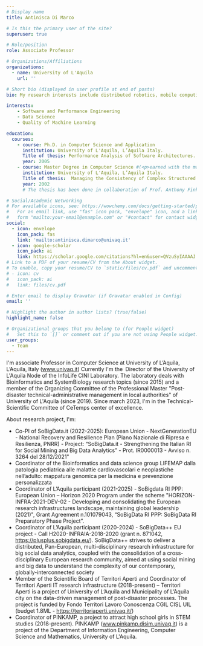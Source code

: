 ```yaml
---
# Display name
title: Antinisca Di Marco

# Is this the primary user of the site?
superuser: true

# Role/position
role: Associate Professor

# Organizations/Affiliations
organizations:
  - name: University of L'Aquila
    url: ''

# Short bio (displayed in user profile at end of posts)
bio: My research interests include distributed robotics, mobile computing and programmable matter.

interests:
    - Software and Performance Engineering
    - Data Science
    - Quality of Machine Learning

education:
  courses:
    - course: Ph.D. in Computer Science and Application
      institution: University of L'Aquila, L’Aquila Italy.
      Title of thesis: Performance Analysis of Software Architectures.
      year: 2005
    - course: Master Degree in Computer Science #(<p>earned with the maximum score and Summa cum Laude</p>)
      institution: University of L'Aquila, L’Aquila Italy.
      Title of thesis:  Managing the Consistency of Complex Structured Documents.
      year: 2002
      # The thesis has been done in collaboration of Prof. Anthony Finkelstein, during my ERASMUS visit at UCL (University College London), U.K.

# Social/Academic Networking
# For available icons, see: https://wowchemy.com/docs/getting-started/page-builder/#icons
#   For an email link, use "fas" icon pack, "envelope" icon, and a link in the
#   form "mailto:your-email@example.com" or "#contact" for contact widget.
social:
  - icon: envelope
    icon_pack: fas
    link: 'mailto:antinisca.dimarco@univaq.it'
  - icon: google-scholar
    icon_pack: ai
    link: https://scholar.google.com/citations?hl=en&user=QVzuSyIAAAAJ
# Link to a PDF of your resume/CV from the About widget.
# To enable, copy your resume/CV to `static/files/cv.pdf` and uncomment the lines below.
# - icon: cv
#   icon_pack: ai
#   link: files/cv.pdf

# Enter email to display Gravatar (if Gravatar enabled in Config)
email: ''

# Highlight the author in author lists? (true/false)
highlight_name: false

# Organizational groups that you belong to (for People widget)
#   Set this to `[]` or comment out if you are not using People widget.
user_groups:
  - Team
---
```

I'm associate Professor in Computer Science at University of L’Aquila, L’Aquila, Italy (www.univaq.it)
Currently I'm the Director of the University of L'Aquila Node of the InfoLife CINI Laboratory. The laboratory deals with Bioinformatics and SystemBiology research topics (since 2015)
and a member of the Organizing Committee of the Professional Master "Post-disaster                     technical-administrative management in local authorities" of University of L'Aquila (since 2019).
Since march 2023, I'm in the Technical- Scientific Committee of CeTemps center of excellence.

About research project, I'm:

   - Co-PI of SoBigData.it (2022-2025):  European Union - NextGenerationEU - National Recovery and Resilience Plan (Piano Nazionale di Ripresa e Resilienza, PNRR) - Project: “SoBigData.it - Strengthening the Italian RI for Social Mining and Big Data Analytics” - Prot. IR0000013 - Avviso n. 3264 del 28/12/2021"
   - Coordinator of the Bioinformatics and data science group LIFEMAP dalla patologia pediatrica alle malattie cardiovascolari e neoplastiche nell’adulto: mappatura genomica per la medicina e prevenzione personalizzata
   - Coordinator of  L’Aquila participant (2021-2025) -  SoBigdata RI PPP:  European Union – Horizon 2020 Program under the scheme "HORIZON-INFRA-2021-DEV-02 - Developing and consolidating the European research infrastructures landscape, maintaining global leadership (2021)", Grant Agreement n.101079043, “SoBigData RI PPP: SoBigData RI Preparatory Phase Project”.
   - Coordinator of L’Aquila participant (2020-2024) - SoBigData++ EU project - Call H2020-INFRAIA-2018-2020 (grant n.  871042, https://plusplus.sobigdata.eu/). SoBigData++ strives to deliver a distributed, Pan-European, multi-disciplinary research infrastructure for big social data analytics, coupled with the consolidation of a cross-disciplinary European research community, aimed at using social mining and big data to understand the complexity of our contemporary, globally-interconnected society
   - Member of the Scientific Board of Territori Aperti and Coordinator of Territori Aperti IT research infrastructure (2018-present) – Territori Aperti is a project of University of L’Aquila and Municipality of L’Aquila city on the data-driven management of post-disaster processes. The project is funded by Fondo Territori Lavoro Conoscenza CGIL CISL UIL (budget 1.8ML -  https://territoriaperti.univaq.it/)
   - Coordinator of PINKAMP, a project to attract high school girls in STEM studies (2018-present). PINKAMP (www.pinkamp.disim.univaq.it) is a project of the Department of Information Engineering, Computer Science and Mathematics, University of L'Aquila.
